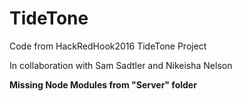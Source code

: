 # TideTone
Code from HackRedHook2016 TideTone Project

In collaboration with Sam Sadtler and Nikeisha Nelson


**Missing Node Modules from "Server" folder**
